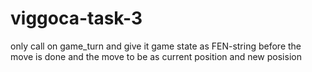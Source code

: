 # viggoca-task-3

only call on game_turn and give it game state as FEN-string before the move is done and the move to be as current position and new posision
